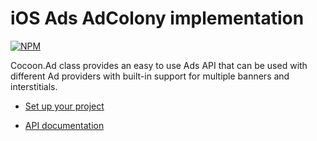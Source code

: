 iOS Ads AdColony implementation
================================

[![NPM](https://nodei.co/npm/cocoon-plugin-ads-ios-adcolony.png)](https://nodei.co/npm/cocoon-plugin-ads-ios-adcolony/)

Cocoon.Ad class provides an easy to use Ads API that can be used with different Ad providers with built-in support for multiple banners and interstitials.

* [Set up your project](https://github.com/ludei/atomic-plugins-ads#javascript-api)

* [API documentation](http://ludei.github.io/cocoon-common/dist/doc/js/Cocoon.Ad.html) 
